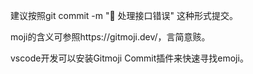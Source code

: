 建议按照git commit -m ":bug: 处理接口错误" 这种形式提交。

moji的含义可参照https://gitmoji.dev/，言简意赅。

vscode开发可以安装Gitmoji Commit插件来快速寻找emoji。



